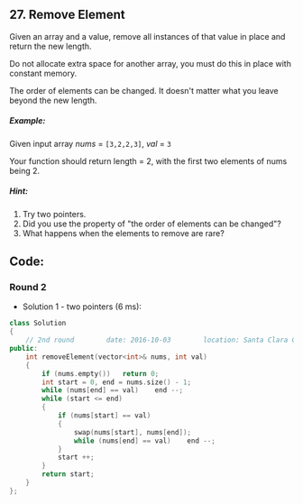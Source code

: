 ## 27. Remove Element
Given an array and a value, remove all instances of that value in place and return the new length.   

Do not allocate extra space for another array, you must do this in place with constant memory.   

The order of elements can be changed. It doesn't matter what you leave beyond the new length.   

##### Example:
Given input array *nums* = `[3,2,2,3]`, *val* = `3`   

Your function should return length = 2, with the first two elements of nums being 2.   

##### Hint:
  1. Try two pointers.   
  2. Did you use the property of "the order of elements can be changed"?   
  3. What happens when the elements to remove are rare?   
  
## Code:
### Round 2
- Solution 1 - two pointers (6 ms):
```c++
class Solution 
{
    // 2nd round        date: 2016-10-03        location: Santa Clara Central Park Library
public:
    int removeElement(vector<int>& nums, int val) 
    {
        if (nums.empty())   return 0;
        int start = 0, end = nums.size() - 1;
        while (nums[end] == val)    end --;
        while (start <= end)
        {
            if (nums[start] == val)
            {
                swap(nums[start], nums[end]);
                while (nums[end] == val)    end --;
            }
            start ++;
        }
        return start;
    }
};
```

